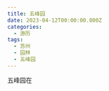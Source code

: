 ```yaml
---
title: 五峰园
date: 2023-04-12T00:00:00.000Z
categories:
  - 游历
tags:
  - 苏州
  - 园林
  - 五峰园
---
```

五峰园在

